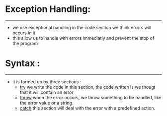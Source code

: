 # Exception Handling:
---------------------
* we use exceptional handling in the code section we think errors will occurs in it 
* this allow us to handle with errors immediatly and prevent the stop of the program
# Syntax :
----------
* it is formed up by three sections :
    - [try]() we write the code in this section, the code written is we thougt that it will contain an error
    - [throw]() when the error occurs, we throw something to be handled, like the error value or a string.
    - [catch]() this section will deal with the error with a predefined action.
